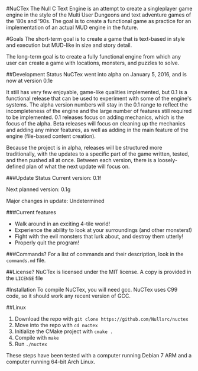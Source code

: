 #NuCTex
The Null C Text Engine is an attempt to create a singleplayer game engine in the
style of the Multi User Dungeons and text adventure games of the '80s and '90s.
The goal is to create a functional game as practice for an implementation of an
actual MUD engine in the future.

#Goals
The short-term goal is to create a game that is text-based in style and
execution but MUD-like in size and story detail.

The long-term goal is to create a fully functional engine from which any user
can create a game with locations, monsters, and puzzles to solve.

##Development Status
NuCTex went into alpha on January 5, 2016, and is now at version 0.1e

It still has very few enjoyable, game-like qualities implemented, but 0.1 is a
functional release that can be used to experiment with some of the engine's
systems. The alpha version numbers will stay in the 0.1 range to reflect the
incompleteness of the engine and the large number of features still required to
be implemented. 0.1 releases focus on adding mechanics, which is the focus of
the alpha. Beta releases will focus on cleaning up the mechanics and adding any
minor features, as well as adding in the main feature of the engine (file-based
content creation).

Because the project is in alpha, releases will be structured more traditionally,
with the updates to a specific part of the game written, tested, and then pushed
all at once. Between each version, there is a loosely-defined plan of what the
next update will focus on.

###Update Status
Current version: 0.1f

Next planned version: 0.1g

Major changes in update: Undetermined 

###Current features
* Walk around in an exciting 4-tile world!
* Experience the ability to look at your surroundings (and other monsters!)
* Fight with the evil monsters that lurk about, and destroy them utterly!
* Properly quit the program!

###Commands?
For a list of commands and their description, look in the `commands.md` file.

##License?
NuCTex is licensed under the MIT license. A copy is provided in the `LICENSE`
file

#Installation
To compile NuCTex, you will need gcc. NuCTex uses C99 code, so it should work
any recent version of GCC.

##Linux
1. Download the repo with `git clone https://github.com/Nullsrc/nuctex`
2. Move into the repo with `cd nuctex`
3. Initialize the CMake project with `cmake .`
4. Compile with `make`
5. Run `./nuctex`

These steps have been tested with a computer running Debian 7 ARM and a computer
running 64-bit Arch Linux.
